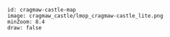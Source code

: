 

```leaflet
id: cragmaw-castle-map
image: cragmaw_castle/lmop_cragmaw-castle_lite.png
minZoom: 8.4
draw: false



``` 


